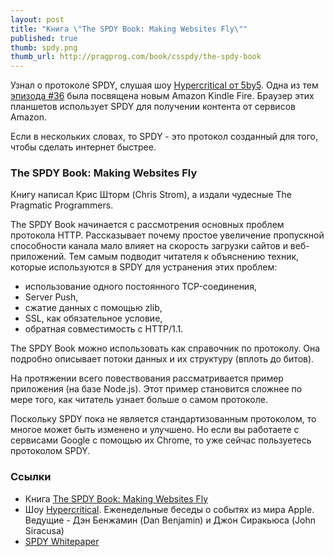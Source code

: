 ```yaml
---
layout: post
title: "Книга \"The SPDY Book: Making Websites Fly\""
published: true
thumb: spdy.png
thumb_url: http://pragprog.com/book/csspdy/the-spdy-book
---
```


Узнал о  протоколе SPDY, слушая шоу [Hypercritical от 5by5](http://5by5.tv/hypercritical). Одна из тем [эпизода #36](http://5by5.tv/hypercritical/36) была посвящена новым Amazon Kindle Fire. Браузер этих планшетов использует SPDY для получении контента от сервисов Amazon.

Если в нескольких словах, то SPDY - это протокол созданный для того, чтобы сделать интернет быстрее.

### The SPDY Book: Making Websites Fly

Книгу написал Крис Шторм (Chris Strom), а издали чудесные The Pragmatic Programmers.

The SPDY Book начинается с рассмотрения основных проблем протокола HTTP. Рассказывает почему простое увеличение пропускной способности канала мало влияет на скорость загрузки сайтов и веб-приложений. Тем самым подводит читателя к объяснению техник, которые используются в SPDY для устранения этих проблем:

- использование одного постоянного TCP-соединения,
- Server Push,
- сжатие данных с помощью zlib,
- SSL, как обязательное условие,
- обратная совместимость с HTTP/1.1.

The SPDY Book можно использовать как справочник по протоколу. Она подробно описывает потоки данных и их структуру (вплоть до битов).

На протяжении всего повествования рассматривается пример приложения (на базе Node.js). Этот пример становится сложнее по мере того, как читатель узнает больше о самом протоколе.

Поскольку SPDY пока не является стандартизованным протоколом, то многое может быть изменено и улучшено. Но если вы работаете с сервисами Google с помощью их Chrome, то уже сейчас пользуетесь протоколом SPDY.

### Ссылки

- Книга [The SPDY Book: Making Websites Fly](http://pragprog.com/book/csspdy/the-spdy-book)
- Шоу [Hypercritical](http://5by5.tv/hypercritical). Еженедельные беседы о событях из мира Apple. Ведущие - Дэн Бенжамин (Dan Benjamin) и Джон Сиракьюса (John Siracusa)
- [SPDY Whitepaper](http://www.chromium.org/spdy/spdy-whitepaper)

